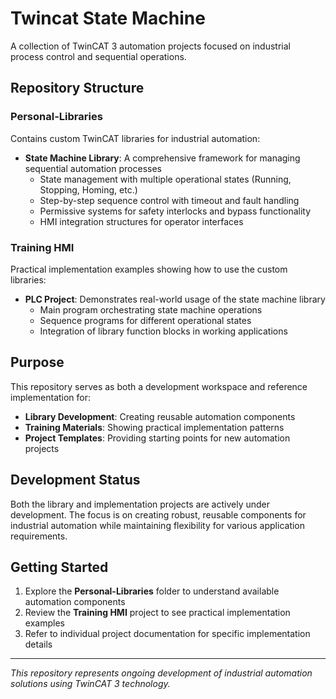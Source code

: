 # Twincat State Machine

A collection of TwinCAT 3 automation projects focused on industrial process control and sequential operations.

## Repository Structure

### Personal-Libraries
Contains custom TwinCAT libraries for industrial automation:

- **State Machine Library**: A comprehensive framework for managing sequential automation processes
  - State management with multiple operational states (Running, Stopping, Homing, etc.)
  - Step-by-step sequence control with timeout and fault handling
  - Permissive systems for safety interlocks and bypass functionality
  - HMI integration structures for operator interfaces

### Training HMI
Practical implementation examples showing how to use the custom libraries:

- **PLC Project**: Demonstrates real-world usage of the state machine library
  - Main program orchestrating state machine operations
  - Sequence programs for different operational states
  - Integration of library function blocks in working applications

## Purpose

This repository serves as both a development workspace and reference implementation for:

- **Library Development**: Creating reusable automation components
- **Training Materials**: Showing practical implementation patterns
- **Project Templates**: Providing starting points for new automation projects


## Development Status

Both the library and implementation projects are actively under development. The focus is on creating robust, reusable components for industrial automation while maintaining flexibility for various application requirements.

## Getting Started

1. Explore the **Personal-Libraries** folder to understand available automation components
2. Review the **Training HMI** project to see practical implementation examples
3. Refer to individual project documentation for specific implementation details

---

*This repository represents ongoing development of industrial automation solutions using TwinCAT 3 technology.*
